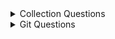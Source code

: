 
<details>
<summary>Collection Questions</summary>

* 1
* 2
</details>

<details>
<summary>Git Questions</summary>

* Git nima va nima uchun kerak?
* Git ning eng asosiy bo’lgan 10 ta camandasini va ularning vazifasi aytib bering?
* Git reset, revert va stash camanadalari vazifalari?
* Git diff camandasi vaizfasi?
* Git fetch camandasi nima vazifa bajaradi?
* Git GUI Tools haqida bilaganlarizni gapirib berin!?
* Git GUI Toollar bo'lmaganda biz jamoa bilan qanday ishlardik?
* GitHub nima?
* GitHub va GitLab farqi?
* Git Version Control in Different IDEs haqida bilganlaringizni gapirib bering!?
</details>

